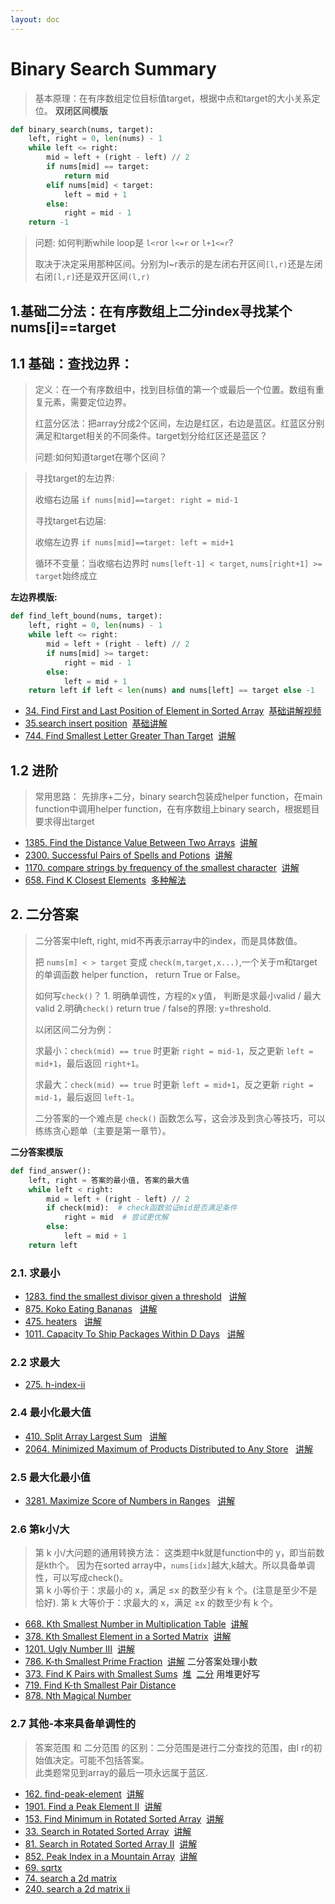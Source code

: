 ```yaml
---
layout: doc
---
```

# Binary Search Summary

>基本原理：在有序数组定位目标值target，根据中点和target的大小关系定位。
**双闭区间模版**
```python
def binary_search(nums, target):
    left, right = 0, len(nums) - 1
    while left <= right:
        mid = left + (right - left) // 2
        if nums[mid] == target:
            return mid
        elif nums[mid] < target:
            left = mid + 1
        else:
            right = mid - 1
    return -1
```
>
>问题: 如何判断while loop是 `l<r`or `l<=r` or `l+1<=r`?
>
>取决于决定采用那种区间。分别为l~r表示的是左闭右开区间`[l,r)`还是左闭右闭`[l,r]`还是双开区间`(l,r)`
>


## 1.基础二分法：在有序数组上二分index寻找某个nums[i]==target


## 1.1 基础：查找边界：
>定义：在一个有序数组中，找到目标值的第一个或最后一个位置。数组有重复元素，需要定位边界。
>
>红蓝分区法：把array分成2个区间，左边是红区，右边是蓝区。红蓝区分别满足和target相关的不同条件。target划分给红区还是蓝区？
>
>
>问题:如何知道target在哪个区间？
>

>寻找target的左边界:
> 
>收缩右边届 `if nums[mid]==target: right = mid-1`
>
>寻找target右边届: 
>
>收缩左边界 `if nums[mid]==target: left = mid+1`
>
>循环不变量：当收缩右边界时 `nums[left-1] < target`, `nums[right+1] >= target`始终成立

**左边界模版:**
```python
def find_left_bound(nums, target):
    left, right = 0, len(nums) - 1
    while left <= right:
        mid = left + (right - left) // 2
        if nums[mid] >= target:
            right = mid - 1
        else:
            left = mid + 1
    return left if left < len(nums) and nums[left] == target else -1
```
- [34. Find First and Last Position of Element in Sorted Array](https://leetcode.com/problems/find-first-and-last-position-of-element-in-sorted-array/description/) 
&nbsp;[基础讲解视频](https://www.bilibili.com/video/BV1AP41137w7/)
- [35.search insert position](https://leetcode.com/problems/search-insert-position/description/)
&nbsp;[基础讲解](https://leetcode.cn/problems/search-insert-position/solutions/2023391/er-fen-cha-zhao-zong-shi-xie-bu-dui-yi-g-nq23)
- [744. Find Smallest Letter Greater Than Target](https://leetcode.com/problems/find-smallest-letter-greater-than-target/description/)
&nbsp;[讲解](https://leetcode.cn/problems/compare-strings-by-frequency-of-the-smallest-character/solutions/3617352/python-er-fen-by-chi-mei-wang-liang-id-wszc)


## 1.2 进阶

>常用思路： 先排序+二分，binary search包装成helper function，在main function中调用helper function，在有序数组上binary search，根据题目要求得出target

- [1385. Find the Distance Value Between Two Arrays](https://leetcode.com/problems/find-the-distance-value-between-two-arrays/description/)
&nbsp;[讲解](https://leetcode.cn/problems/find-the-distance-value-between-two-arrays/solutions/3010185/liang-chong-fang-fa-er-fen-cha-zhao-san-15u9b)
- [2300. Successful Pairs of Spells and Potions](https://leetcode.com/problems/successful-pairs-of-spells-and-potions/description/)
&nbsp;[讲解](https://leetcode.cn/problems/successful-pairs-of-spells-and-potions/solutions/1595712/by-endlesscheng-1kbp)
- [1170. compare strings by frequency of the smallest character](https://leetcode.com/problems/compare-strings-by-frequency-of-the-smallest-character/description/)
&nbsp;[讲解](https://leetcode.cn/problems/compare-strings-by-frequency-of-the-smallest-character/solutions/3617352/python-er-fen-by-chi-mei-wang-liang-id-wszc)
- [658. Find K Closest Elements](https://leetcode.com/problems/find-k-closest-elements/description/)
&nbsp;[多种解法](https://leetcode.cn/problems/find-k-closest-elements/solutions/476068/zhong-gui-zhong-ju-san-chong-jie-fa-er-fen-hua-chu)

## 2. 二分答案

>二分答案中left, right, mid不再表示array中的index，而是具体数值。
>
>把 `nums[m] < > target` 变成 `check(m,target,x...)`,一个关于m和target的单调函数 helper function， return True or False。
>
>如何写`check()`？ 1. 明确单调性，方程的x y值， 判断是求最小valid / 最大valid  2.明确`check()` return true / false的界限: y=threshold.
>
>以闭区间二分为例：
>
>求最小：`check(mid) == true` 时更新 `right = mid-1`，反之更新 `left = mid+1`，最后返回 `right+1`。
>
>求最大：`check(mid) == true` 时更新 `left = mid+1`，反之更新 `right = mid-1`，最后返回 `left-1`。
>
>二分答案的一个难点是 `check()` 函数怎么写，这会涉及到贪心等技巧，可以练练贪心题单（主要是第一章节）。

**二分答案模版**
```python
def find_answer():
    left, right = 答案的最小值, 答案的最大值
    while left < right:
        mid = left + (right - left) // 2
        if check(mid):  # check函数验证mid是否满足条件
            right = mid  # 尝试更优解
        else:
            left = mid + 1
    return left
```

### 2.1. 求最小
- [1283. find the smallest divisor given a threshold](https://leetcode.cn/problems/find-the-smallest-divisor-given-a-threshold/description/)
&nbsp; [讲解](https://leetcode.cn/problems/find-the-smallest-divisor-given-a-threshold/solutions/2989469/mo-ban-er-fen-da-an-qiu-zui-xiao-pythonj-ukwe)
- [875. Koko Eating Bananas](https://leetcode.com/problems/koko-eating-bananas/description/)
&nbsp; [讲解](https://leetcode.cn/problems/koko-eating-bananas/solutions/2710324/er-fen-da-an-fu-ti-dan-pythonjavacgojsru-eb18)
- [475. heaters](https://leetcode.com/problems/heaters/description/)
&nbsp; [讲解](https://leetcode.cn/problems/heaters/solutions/1166982/gong-shui-san-xie-er-fen-shuang-zhi-zhen-mys4)
- [1011. Capacity To Ship Packages Within D Days](https://leetcode.com/problems/capacity-to-ship-packages-within-d-days/description/)
&nbsp; [讲解](https://leetcode.cn/problems/capacity-to-ship-packages-within-d-days/solutions/744326/gong-shui-san-xie-li-yong-er-duan-xing-z-95zj)

### 2.2 求最大
- [275. h-index-ii](https://leetcode.com/problems/h-index-ii/description/)
### 2.4 最小化最大值
- [410. Split Array Largest Sum](https://leetcode.com/problems/split-array-largest-sum/description/)
&nbsp; [讲解](https://leetcode.cn/problems/split-array-largest-sum/solutions/2613046/er-fen-da-an-fu-ti-dan-pythonjavacgojsru-n5la)
- [2064. Minimized Maximum of Products Distributed to Any Store](https://leetcode.com/problems/minimized-maximum-of-products-distributed-to-any-store/description/)
&nbsp; [讲解](https://leetcode.cn/problems/minimized-maximum-of-products-distributed-to-any-store/solutions/1088419/er-fen-da-an-by-endlesscheng-aape)

### 2.5 最大化最小值
- [3281. Maximize Score of Numbers in Ranges](https://leetcode.com/problems/maximize-score-of-numbers-in-ranges/description/)
&nbsp; [讲解](https://leetcode.cn/problems/maximize-score-of-numbers-in-ranges/solutions/2908931/er-fen-da-an-zui-da-hua-zui-xiao-zhi-pyt-twe2)

### 2.6 第k小/大

>第 k 小/大问题的通用转换方法： 这类题中k就是function中的 y，即当前数是kth个。 因为在sorted array中，`nums[idx]`越大,k越大。所以具备单调性，可以写成check()。  
第 k 小等价于：求最小的 x，满足 ≤x 的数至少有 k 个。(注意是至少不是恰好). 
第 k 大等价于：求最大的 x，满足 ≥x 的数至少有 k 个。  

- [668. Kth Smallest Number in Multiplication Table](https://leetcode.com/problems/kth-smallest-number-in-multiplication-table/description/)
&nbsp;[讲解](https://leetcode.cn/problems/kth-smallest-number-in-multiplication-table/solutions/2999698/di-k-xiao-da-wen-ti-de-tong-yong-zhuan-h-9y8i)
- [378. Kth Smallest Element in a Sorted Matrix](https://leetcode.com/problems/kth-smallest-element-in-a-sorted-matrix/description/)
&nbsp;[讲解](https://leetcode.cn/problems/kth-smallest-element-in-a-sorted-matrix/solutions/3699846/tu-jie-di-k-xiao-da-wen-ti-de-tong-yong-teznd)
- [1201. Ugly Number III](https://leetcode.com/problems/ugly-number-iii/description/)
&nbsp;[讲解](https://leetcode.cn/problems/ugly-number-iii/solutions/3080367/ling-shen-ke-hou-er-fen-rong-chi-yuan-li-7gyq)
- [786. K-th Smallest Prime Fraction](https://leetcode.com/problems/k-th-smallest-prime-fraction/description/) 
&nbsp;[讲解](https://leetcode.cn/problems/k-th-smallest-prime-fraction/solutions/1127751/gong-shui-san-xie-yi-ti-shuang-jie-you-x-8ymk) 二分答案处理小数
- [373. Find K Pairs with Smallest Sums](https://leetcode.com/problems/find-k-pairs-with-smallest-sums/description/) 
&nbsp;[堆](https://leetcode.cn/problems/find-k-pairs-with-smallest-sums/solutions/2286318/jiang-qing-chu-wei-shi-yao-yi-kai-shi-ya-i0dj) 
&nbsp;[二分](https://leetcode.cn/problems/find-k-pairs-with-smallest-sums/solutions/1209848/gong-shui-san-xie-duo-lu-gui-bing-yun-yo-pgw5) 用堆更好写
- [719. Find K-th Smallest Pair Distance](https://leetcode.com/problems/find-k-th-smallest-pair-distance/description/)
- [878. Nth Magical Number](https://leetcode.com/problems/nth-magical-number/description/)


### 2.7 其他-本来具备单调性的

>答案范围 和 二分范围 的区别：二分范围是进行二分查找的范围，由l r的初始值决定。可能不包括答案。  
此类题常见到array的最后一项永远属于蓝区.   

- [162. find-peak-element](https://leetcode.com/problems/find-peak-element/description/)
&nbsp;[讲解](https://leetcode.cn/problems/find-peak-element/solutions/1987497/by-endlesscheng-9ass)
- [1901. Find a Peak Element II](https://leetcode.com/problems/find-a-peak-element-ii/description/)
&nbsp;[讲解](https://leetcode.cn/problems/find-a-peak-element-ii/solutions/2571587/tu-jie-li-yong-xing-zui-da-zhi-pan-duan-r4e0n)
- [153. Find Minimum in Rotated Sorted Array](https://leetcode.com/problems/find-minimum-in-rotated-sorted-array/description/)
&nbsp;[讲解](https://leetcode.cn/problems/find-minimum-in-rotated-sorted-array/solutions/1987499/by-endlesscheng-owgd)
- [33. Search in Rotated Sorted Array](https://leetcode.com/problems/search-in-rotated-sorted-array/description/)
&nbsp;[讲解](https://leetcode.cn/problems/search-in-rotated-sorted-array/solutions/1987503/by-endlesscheng-auuh)
- [81. Search in Rotated Sorted Array II](https://leetcode.com/problems/search-in-rotated-sorted-array-ii/description/)
&nbsp;[讲解](https://leetcode.cn/problems/search-in-rotated-sorted-array-ii/solutions/3058425/ji-yu-33-ti-de-jian-ji-xie-fa-zhi-xu-zen-uayi)
- [852. Peak Index in a Mountain Array](https://leetcode.com/problems/peak-index-in-a-mountain-array/description/)
&nbsp;[讲解](https://leetcode.cn/problems/peak-index-in-a-mountain-array/solutions/2984800/er-fen-gen-ju-shang-po-huan-shi-xia-po-p-uoev)
- [69. sqrtx](https://leetcode.com/problems/sqrtx/description/)
- [74. search a 2d matrix](https://leetcode.com/problems/search-a-2d-matrix/description/)
- [240. search a 2d matrix ii](https://leetcode.com/problems/search-a-2d-matrix-ii/description/)